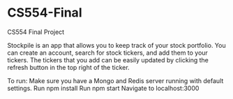 # CS554-Final
CS554 Final Project

Stockpile is an app that allows you to keep track of your stock portfolio.
You can create an account, search for stock tickers, and add them to your tickers.
The tickers that you add can be easily updated by clicking the refresh button in the top right of the ticker.

To run:
    Make sure you have a Mongo and Redis server running with default settings.
    Run npm install
    Run npm start
    Navigate to localhost:3000